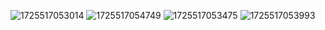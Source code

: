 ![1725517053014](https://github.com/user-attachments/assets/54155eb1-8760-46e7-89bd-b19f2ddfc806)
![1725517054749](https://github.com/user-attachments/assets/af962d81-1acb-4459-acba-17bdee7c44c0)
![1725517053475](https://github.com/user-attachments/assets/bdb17a08-c7e7-44ea-9ecc-a708b701006a)
![1725517053993](https://github.com/user-attachments/assets/21513da8-3e85-4d58-b1b0-096f3de5242e)
